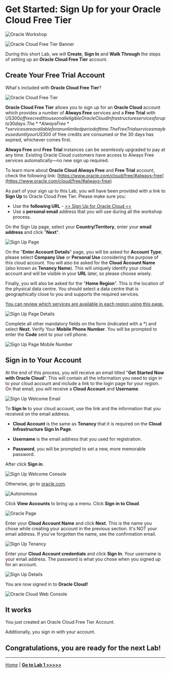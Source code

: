 # Get Started: Sign Up for your Oracle Cloud Free Tier

![Oracle Workshop](images/banner.png)

![Oracle Cloud Free Tier Banner](images/oracle_cloud_free_tier0.png)

During this short Lab, we will **Create**, **Sign In** and **Walk Through** the steps of setting up an **Oracle Cloud Free Tier** account.

## Create Your Free Trial Account

What's included with **Oracle Cloud Free Tier**?

![Oracle Cloud Free Tier](images/oracle_cloud_free_tier.png)

**Oracle Cloud Free Tier** allows you to sign up for an **Oracle Cloud** account which provides a number of **Always Free** services and a **Free Trial** with US$300 of free credit to use on all eligible Oracle Cloud Infrastructure services for up to 30 days. The **Always Free** services are available for an unlimited period of time. The Free Trial services may be used until your US$300 of free credits are consumed or the 30 days has expired, whichever comes first.

**Always Free** and **Free Trial** instances can be seamlessly upgraded to pay at any time. Existing Oracle Cloud customers have access to Always Free services automatically—no new sign up required.

To learn more about **Oracle Cloud Always Free** and **Free Trial** account, check the following link:
[https://www.oracle.com/cloud/free/#always-free](https://www.oracle.com/cloud/free/#always-free)

As part of your sign up to this Lab, you will have been provided with a link to **Sign Up** to Oracle Cloud Free Tier. Please make sure you:

- Use the **following URL** - [>> Sign Up for Oracle Cloud <<](http://bit.ly/34TzwGf)
- Use a **personal email** address that you will use during all the workshop process.

On the Sign Up page, select your **Country/Territory**, enter your **email address** and click "**Next**".

![Sign Up Page](images/oracle_cloud_free_tier1.png)

On the "**Enter Account Details**" page, you will be asked for **Account Type**; please select **Company Use** or **Personal Use** considering the purpose of this cloud account.
You will also be asked for the **Cloud Account Name** (also known as **Tenancy Name**). This will uniquely identify your cloud account and will be visible in your **URL** later, so please choose wisely.

Finally, you will also be asked for the "**Home Region**". This is the location of the physical data centre. You should select a data centre that is geographically close to you and supports the required services.

[You can review which services are available in each region using this page.](https://www.oracle.com/uk/cloud/data-regions.html#emea)

![Sign Up Page Details](images/oracle_cloud_free_tier2.png)

Complete all other mandatory fields on the form (indicated with a *) and select **Next**. Verify Your **Mobile Phone Number**.
You will be prompted to enter the **Code** sent to your cell phone.

![Sign Up Page Mobile Number](images/oracle_cloud_free_tier3.png)

## Sign in to Your Account

At the end of this process, you will receive an email titled "**Get Started Now with Oracle Cloud**". This will contain all the information you need to sign in to your cloud account and include a link to the login page for your region.
On that email, you will receive a **Cloud Account** and **Username**.

![Sign Up Welcome Email](images/oracle_cloud_free_tier4_1.png)

To **Sign In** to your cloud account, use the link and the information that you received on the email address. 

- **Cloud Account** is the same as **Tenancy** 
that it is required on the **Cloud Infrastructure Sign In Page**.

- **Username** is the email address that you used for registration.

- **Password**, you will be prompted to set a new, more memorable password.

After click **Sign in**.


![Sign Up Welcome Console](images/oracle_cloud_free_tier4_2.png)


Otherwise, go to [oracle.com](http://cloud.oracle.com).

![Autonomous](images/oracle_cloud_free_tier5.png)

Click **View Accounts** to bring up a menu. Click **Sign in to Cloud**.

![Oracle Page](images/oracle_cloud_free_tier6.png)

Enter your **Cloud Account Name** and click **Next**. This is the name you chose while creating your account in the previous section. It's NOT your email address. If you've forgotten the name, see the confirmation email.

![Sign Up Tenancy](images/oracle_cloud_free_tier7.png)

Enter your **Cloud Account credentials** and click **Sign In**. Your username is your email address. The password is what you chose when you signed up for an account.

![Sign Up Details](images/oracle_cloud_free_tier8.png)

You are now signed in to **Oracle Cloud!**

![Oracle Cloud Web Console](images/webconsole.png)

## It works

You just created an Oracle Cloud Free Tier Account.

Additionally, you sign in with your account.

## Congratulations, you are ready for the next Lab!

---

[Home](../README.md) | [**Go to Lab 1 >>>>>**](../Lab1/Lab1.md)
